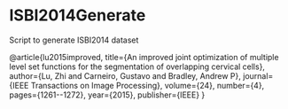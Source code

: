 # ISBI2014Generate
Script to generate ISBI2014 dataset

@article{lu2015improved,
  title={An improved joint optimization of multiple level set functions for the segmentation of overlapping cervical cells},
  author={Lu, Zhi and Carneiro, Gustavo and Bradley, Andrew P},
  journal={IEEE Transactions on Image Processing},
  volume={24},
  number={4},
  pages={1261--1272},
  year={2015},
  publisher={IEEE}
}
